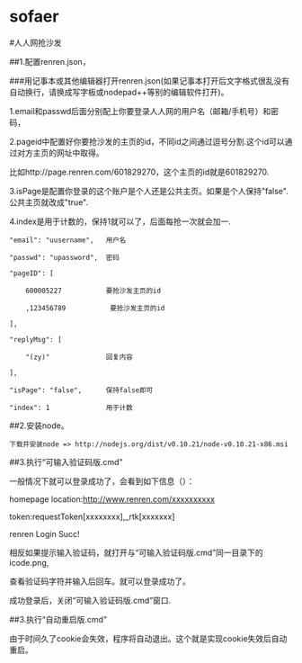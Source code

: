﻿sofaer
==========

#人人网抢沙发


##1.配置renren.json，

###用记事本或其他编辑器打开renren.json(如果记事本打开后文字格式很乱没有自动换行，请换成写字板或nodepad++等别的编辑软件打开)。

   1.email和passwd后面分别配上你要登录人人网的用户名（邮箱/手机号）和密码，

   2.pageid中配置好你要抢沙发的主页的id，不同id之间通过逗号分割.这个id可以通过对方主页的网址中取得。

   比如http://page.renren.com/601829270，这个主页的id就是601829270.

   3.isPage是配置你登录的这个账户是个人还是公共主页。如果是个人保持"false".公共主页就改成"true".

   4.index是用于计数的，保持1就可以了，后面每抢一次就会加一.


    "email": "uusername",	用户名
	
    "passwd": "upassword",  密码
	
    "pageID": [
	
        600005227           要抢沙发主页的id

        ,123456789           要抢沙发主页的id
		
    ],
	
    "replyMsg": [
	
        "(zy)"				回复内容
		
    ],
	
    "isPage": "false",		保持false即可
	
    "index": 1              用于计数

##2.安装node。

    下载并安装node => http://nodejs.org/dist/v0.10.21/node-v0.10.21-x86.msi


##3.执行“可输入验证码版.cmd”

   一般情况下就可以登录成功了，会看到如下信息（）：

   homepage location:http://www.renren.com/xxxxxxxxxx

   token:requestToken[xxxxxxxx],_rtk[xxxxxxx]

   renren Login Succ!

   相反如果提示输入验证码，就打开与“可输入验证码版.cmd”同一目录下的icode.png,

   查看验证码字符并输入后回车。就可以登录成功了。

   成功登录后，关闭“可输入验证码版.cmd”窗口.
  
##3.执行“自动重启版.cmd”

   由于时间久了cookie会失效，程序将自动退出。这个就是实现cookie失效后自动重启。



